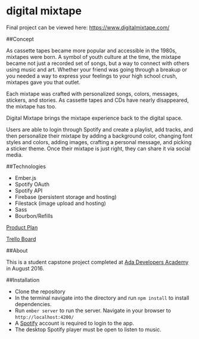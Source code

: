 # digital mixtape

Final project can be viewed here: https://www.digitalmixtape.com/

##Concept

As cassette tapes became more popular and accessible in the 1980s, mixtapes were born. A symbol of youth culture at the time, the mixtape became not just a recorded set of songs, but a way to connect with others using music and art. Whether your friend was going through a breakup or you needed a way to express your feelings to your high school crush, mixtapes gave you that outlet.

Each mixtape was crafted with personalized songs, colors, messages, stickers, and stories. As cassette tapes and CDs have nearly disappeared, the mixtape has too.

Digital Mixtape brings the mixtape experience back to the digital space.

Users are able to login through Spotify and create a playlist, add tracks, and then personalize their mixtape by adding a background color, changing font styles and colors, adding images, crafting a personal message, and picking a sticker theme. Once their mixtape is just right, they can share it via social media.

##Technologies

- Ember.js
- Spotify OAuth
- Spotify API
- Firebase (persistent storage and hosting)
- Filestack (image upload and hosting)
- Sass
- Bourbon/Refills

[Product Plan](https://gist.github.com/jweeber/d08e3620af45992b32bde35e8d586937)

[Trello Board](https://trello.com/b/R8ZuSYri/mixtape)

##About

This is a student capstone project completed at [Ada Developers Academy](http://adadevelopersacademy.org/) in August 2016.

##Installation

- Clone the repository
- In the terminal navigate into the directory and run `npm install` to install dependencies.
- Run `ember server` to run the server. Navigate in your browser to `http://localhost:4200/`
- A [Spotify](https://www.spotify.com) account is required to login to the app.
- The desktop Spotify player must be open to listen to music.

